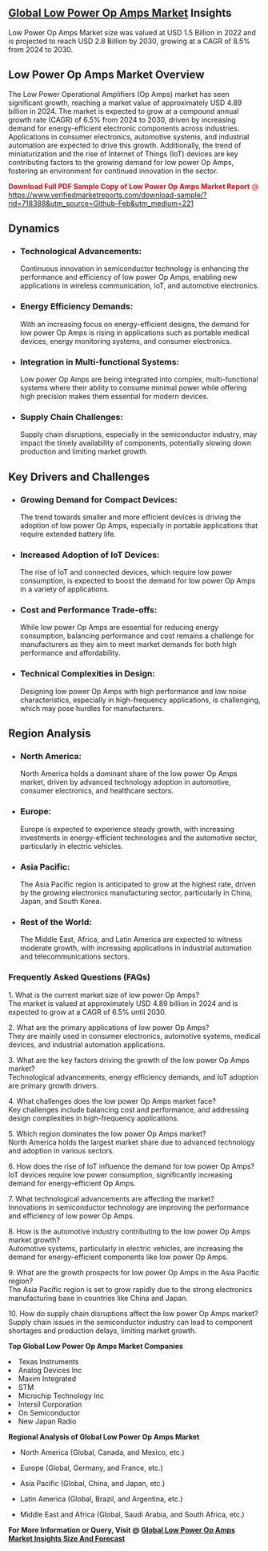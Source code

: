<h2><a href="https://www.verifiedmarketreports.com/download-sample/?rid=718388&amp;utm_source=Github&amp;utm_medium=221" target="_blank">Global Low Power Op Amps Market</a> Insights</h2><p>Low Power Op Amps Market size was valued at USD 1.5 Billion in 2022 and is projected to reach USD 2.8 Billion by 2030, growing at a CAGR of 8.5% from 2024 to 2030.</p><p><h2>Low Power Op Amps Market Overview</h2><p>The Low Power Operational Amplifiers (Op Amps) market has seen significant growth, reaching a market value of approximately USD 4.89 billion in 2024. The market is expected to grow at a compound annual growth rate (CAGR) of 6.5% from 2024 to 2030, driven by increasing demand for energy-efficient electronic components across industries. Applications in consumer electronics, automotive systems, and industrial automation are expected to drive this growth. Additionally, the trend of miniaturization and the rise of Internet of Things (IoT) devices are key contributing factors to the growing demand for low power Op Amps, fostering an environment for continued innovation in the sector.</p><p><p><span class=""><span style="color: #ff0000;"><strong>Download Full PDF Sample Copy of Low Power Op Amps Market Report</strong> @ </span><a href="https://www.verifiedmarketreports.com/download-sample/?rid=718388&amp;utm_source=Github-Feb&amp;utm_medium=221" target="_blank">https://www.verifiedmarketreports.com/download-sample/?rid=718388&amp;utm_source=Github-Feb&amp;utm_medium=221</a></span></p></p><h2>Dynamics</h2><ul><li><h3>Technological Advancements:</h3> Continuous innovation in semiconductor technology is enhancing the performance and efficiency of low power Op Amps, enabling new applications in wireless communication, IoT, and automotive electronics.</li><li><h3>Energy Efficiency Demands:</h3> With an increasing focus on energy-efficient designs, the demand for low power Op Amps is rising in applications such as portable medical devices, energy monitoring systems, and consumer electronics.</li><li><h3>Integration in Multi-functional Systems:</h3> Low power Op Amps are being integrated into complex, multi-functional systems where their ability to consume minimal power while offering high precision makes them essential for modern devices.</li><li><h3>Supply Chain Challenges:</h3> Supply chain disruptions, especially in the semiconductor industry, may impact the timely availability of components, potentially slowing down production and limiting market growth.</li></ul><h2>Key Drivers and Challenges</h2><ul><li><h3>Growing Demand for Compact Devices:</h3> The trend towards smaller and more efficient devices is driving the adoption of low power Op Amps, especially in portable applications that require extended battery life.</li><li><h3>Increased Adoption of IoT Devices:</h3> The rise of IoT and connected devices, which require low power consumption, is expected to boost the demand for low power Op Amps in a variety of applications.</li><li><h3>Cost and Performance Trade-offs:</h3> While low power Op Amps are essential for reducing energy consumption, balancing performance and cost remains a challenge for manufacturers as they aim to meet market demands for both high performance and affordability.</li><li><h3>Technical Complexities in Design:</h3> Designing low power Op Amps with high performance and low noise characteristics, especially in high-frequency applications, is challenging, which may pose hurdles for manufacturers.</li></ul><h2>Region Analysis</h2><ul><li><h3>North America:</h3> North America holds a dominant share of the low power Op Amps market, driven by advanced technology adoption in automotive, consumer electronics, and healthcare sectors.</li><li><h3>Europe:</h3> Europe is expected to experience steady growth, with increasing investments in energy-efficient technologies and the automotive sector, particularly in electric vehicles.</li><li><h3>Asia Pacific:</h3> The Asia Pacific region is anticipated to grow at the highest rate, driven by the growing electronics manufacturing sector, particularly in China, Japan, and South Korea.</li><li><h3>Rest of the World:</h3> The Middle East, Africa, and Latin America are expected to witness moderate growth, with increasing applications in industrial automation and telecommunications sectors.</li></ul><h3>Frequently Asked Questions (FAQs)</h3><p>1. What is the current market size of low power Op Amps? <br> The market is valued at approximately USD 4.89 billion in 2024 and is expected to grow at a CAGR of 6.5% until 2030.</p><p>2. What are the primary applications of low power Op Amps? <br> They are mainly used in consumer electronics, automotive systems, medical devices, and industrial automation applications.</p><p>3. What are the key factors driving the growth of the low power Op Amps market? <br> Technological advancements, energy efficiency demands, and IoT adoption are primary growth drivers.</p><p>4. What challenges does the low power Op Amps market face? <br> Key challenges include balancing cost and performance, and addressing design complexities in high-frequency applications.</p><p>5. Which region dominates the low power Op Amps market? <br> North America holds the largest market share due to advanced technology and adoption in various sectors.</p><p>6. How does the rise of IoT influence the demand for low power Op Amps? <br> IoT devices require low power consumption, significantly increasing demand for energy-efficient Op Amps.</p><p>7. What technological advancements are affecting the market? <br> Innovations in semiconductor technology are improving the performance and efficiency of low power Op Amps.</p><p>8. How is the automotive industry contributing to the low power Op Amps market growth? <br> Automotive systems, particularly in electric vehicles, are increasing the demand for energy-efficient components like low power Op Amps.</p><p>9. What are the growth prospects for low power Op Amps in the Asia Pacific region? <br> The Asia Pacific region is set to grow rapidly due to the strong electronics manufacturing base in countries like China and Japan.</p><p>10. How do supply chain disruptions affect the low power Op Amps market? <br> Supply chain issues in the semiconductor industry can lead to component shortages and production delays, limiting market growth.</p></p><p><strong>Top Global Low Power Op Amps Market Companies</strong></p><div data-test-id=""><p><li>Texas Instruments</li><li> Analog Devices Inc</li><li> Maxim Integrated</li><li> STM</li><li> Microchip Technology Inc</li><li> Intersil Corporation</li><li> On Semiconductor</li><li> New Japan Radio</li></p><div><strong>Regional Analysis of&nbsp;Global Low Power Op Amps Market</strong></div><ul><li dir="ltr"><p dir="ltr">North America&nbsp;(Global, Canada, and Mexico, etc.)</p></li><li dir="ltr"><p dir="ltr">Europe (Global, Germany, and France, etc.)</p></li><li dir="ltr"><p dir="ltr">Asia Pacific&nbsp;(Global, China, and Japan, etc.)</p></li><li dir="ltr"><p dir="ltr">Latin America&nbsp;(Global, Brazil, and Argentina, etc.)</p></li><li dir="ltr">Middle East and Africa&nbsp;(Global, Saudi Arabia, and South Africa, etc.)</li></ul><p><strong>For More Information or Query, Visit @&nbsp;</strong><strong><a href="https://www.verifiedmarketreports.com/product/low-power-op-amps-market/?utm_source=Github&amp;utm_medium=221" target="_blank">Global Low Power Op Amps Market Insights Size And Forecast</a></strong></p></div>
